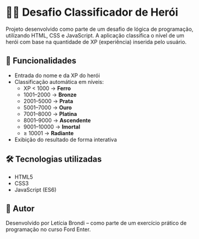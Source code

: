 # 🧙‍♂️ Desafio Classificador de Herói

Projeto desenvolvido como parte de um desafio de lógica de programação, utilizando HTML, CSS e JavaScript. A aplicação classifica o nível de um herói com base na quantidade de XP (experiência) inserida pelo usuário.

## 🚀 Funcionalidades

- Entrada do nome e da XP do herói
- Classificação automática em níveis:
  - XP < 1000 → **Ferro**
  - 1001–2000 → **Bronze**
  - 2001–5000 → **Prata**
  - 5001–7000 → **Ouro**
  - 7001–8000 → **Platina**
  - 8001–9000 → **Ascendente**
  - 9001–10000 → **Imortal**
  - ≥ 10001 → **Radiante**
- Exibição do resultado de forma interativa

## 🛠 Tecnologias utilizadas

- HTML5
- CSS3
- JavaScript (ES6)

## 🧠 Autor
Desenvolvido por Letícia Brondi – como parte de um exercício prático de programação no curso Ford Enter.

